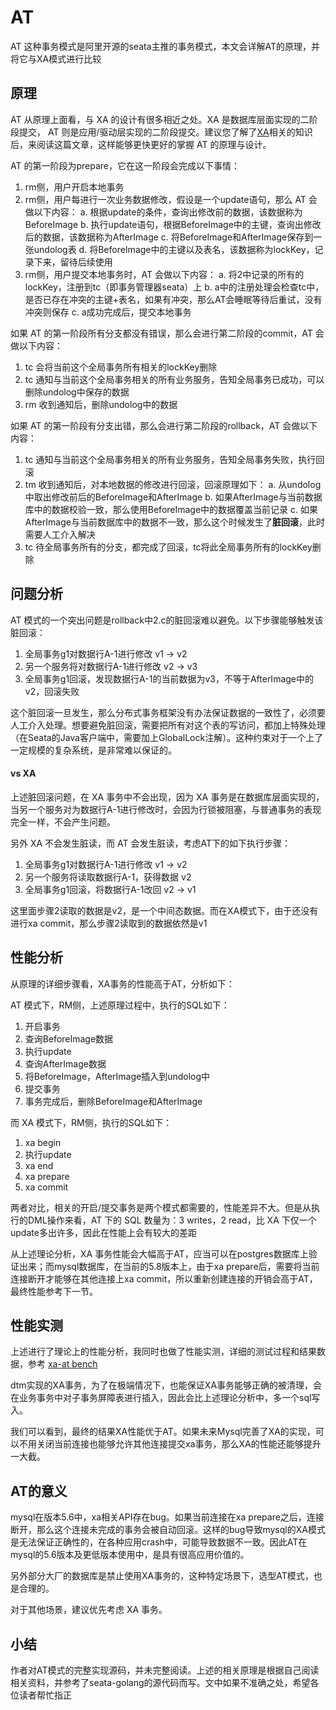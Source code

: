 # AT
AT 这种事务模式是阿里开源的seata主推的事务模式，本文会详解AT的原理，并将它与XA模式进行比较

## 原理
AT 从原理上面看，与 XA 的设计有很多相近之处。XA 是数据库层面实现的二阶段提交， AT 则是应用/驱动层实现的二阶段提交。建议您了解了[XA](./xa)相关的知识后，来阅读这篇文章，这样能够更快更好的掌握 AT 的原理与设计。

AT 的第一阶段为prepare，它在这一阶段会完成以下事情：
1. rm侧，用户开启本地事务
2. rm侧，用户每进行一次业务数据修改，假设是一个update语句，那么 AT 会做以下内容：
  a. 根据update的条件，查询出修改前的数据，该数据称为BeforeImage
  b. 执行update语句，根据BeforeImage中的主键，查询出修改后的数据，该数据称为AfterImage
  c. 将BeforeImage和AfterImage保存到一张undolog表
  d. 将BeforeImage中的主键以及表名，该数据称为lockKey，记录下来，留待后续使用
3. rm侧，用户提交本地事务时，AT 会做以下内容：
  a. 将2中记录的所有的lockKey，注册到tc（即事务管理器seata）上
  b. a中的注册处理会检查tc中，是否已存在冲突的主键+表名，如果有冲突，那么AT会睡眠等待后重试，没有冲突则保存
  c. a成功完成后，提交本地事务

如果 AT 的第一阶段所有分支都没有错误，那么会进行第二阶段的commit，AT 会做以下内容：
1. tc 会将当前这个全局事务所有相关的lockKey删除
2. tc 通知与当前这个全局事务相关的所有业务服务，告知全局事务已成功，可以删除undolog中保存的数据
3. rm 收到通知后，删除undolog中的数据

如果 AT 的第一阶段有分支出错，那么会进行第二阶段的rollback，AT 会做以下内容：
1. tc 通知与当前这个全局事务相关的所有业务服务，告知全局事务失败，执行回滚
2. tm 收到通知后，对本地数据的修改进行回滚，回滚原理如下：
  a. 从undolog中取出修改前后的BeforeImage和AfterImage
  b. 如果AfterImage与当前数据库中的数据校验一致，那么使用BeforeImage中的数据覆盖当前记录
  c. 如果AfterImage与当前数据库中的数据不一致，那么这个时候发生了**脏回滚**，此时需要人工介入解决
3. tc 待全局事务所有的分支，都完成了回滚，tc将此全局事务所有的lockKey删除

## 问题分析
AT 模式的一个突出问题是rollback中2.c的脏回滚难以避免。以下步骤能够触发该脏回滚：
1. 全局事务g1对数据行A-1进行修改 v1 -> v2
2. 另一个服务将对数据行A-1进行修改 v2 -> v3
3. 全局事务g1回滚，发现数据行A-1的当前数据为v3，不等于AfterImage中的v2，回滚失败

这个脏回滚一旦发生，那么分布式事务框架没有办法保证数据的一致性了，必须要人工介入处理。想要避免脏回滚，需要把所有对这个表的写访问，都加上特殊处理（在Seata的Java客户端中，需要加上GlobalLock注解）。这种约束对于一个上了一定规模的复杂系统，是非常难以保证的。

#### vs XA
上述脏回滚问题，在 XA 事务中不会出现，因为 XA 事务是在数据库层面实现的，当另一个服务对为数据行A-1进行修改时，会因为行锁被阻塞，与普通事务的表现完全一样，不会产生问题。

另外 XA 不会发生脏读，而 AT 会发生脏读，考虑AT下的如下执行步骤：
1. 全局事务g1对数据行A-1进行修改 v1 -> v2
2. 另一个服务将读取数据行A-1，获得数据 v2
3. 全局事务g1回滚，将数据行A-1改回 v2 -> v1

这里面步骤2读取的数据是v2，是一个中间态数据。而在XA模式下，由于还没有进行xa commit，那么步骤2读取到的数据依然是v1

## 性能分析
从原理的详细步骤看，XA事务的性能高于AT，分析如下：

AT 模式下，RM侧，上述原理过程中，执行的SQL如下：
1. 开启事务
2. 查询BeforeImage数据
3. 执行update
4. 查询AfterImage数据
5. 将BeforeImage，AfterImage插入到undolog中
6. 提交事务
7. 事务完成后，删除BeforeImage和AfterImage

而 XA 模式下，RM侧，执行的SQL如下：
1. xa begin
2. 执行update
3. xa end
4. xa prepare
5. xa commit

两者对比，相关的开启/提交事务是两个模式都需要的，性能差异不大。但是从执行的DML操作来看，AT 下的 SQL 数量为：3 writes，2 read，比 XA 下仅一个update多出许多，因此在性能上会有较大的差距

从上述理论分析，XA 事务性能会大幅高于AT，应当可以在postgres数据库上验证出来；而mysql数据库，在当前的5.8版本上，由于xa prepare后，需要将当前连接断开才能够在其他连接上xa commit，所以重新创建连接的开销会高于AT，最终性能参考下一节。

## 性能实测
上述进行了理论上的性能分析，我同时也做了性能实测，详细的测试过程和结果数据，参考 [xa-at bench](https://github.com/dtm-labs/bench/tree/main/xaat)

dtm实现的XA事务，为了在极端情况下，也能保证XA事务能够正确的被清理，会在业务事务中对子事务屏障表进行插入，因此会比上述理论分析中，多一个sql写入。

我们可以看到，最终的结果XA性能优于AT。如果未来Mysql完善了XA的实现，可以不用关闭当前连接也能够允许其他连接提交xa事务，那么XA的性能还能够提升一大截。

## AT的意义
mysql在版本5.6中，xa相关API存在bug。如果当前连接在xa prepare之后，连接断开，那么这个连接未完成的事务会被自动回滚。这样的bug导致mysql的XA模式是无法保证正确性的，在各种应用crash中，可能导致数据不一致。因此AT在mysql的5.6版本及更低版本使用中，是具有很高应用价值的。

另外部分大厂的数据库是禁止使用XA事务的，这种特定场景下，选型AT模式，也是合理的。

对于其他场景，建议优先考虑 XA 事务。

## 小结
作者对AT模式的完整实现源码，并未完整阅读。上述的相关原理是根据自己阅读相关资料，并参考了seata-golang的源代码而写。文中如果不准确之处，希望各位读者帮忙指正
